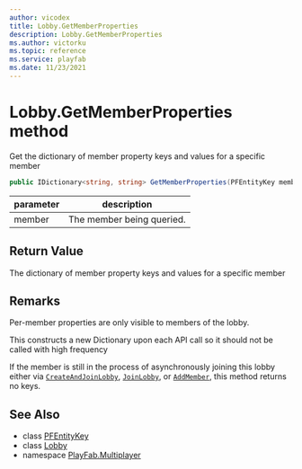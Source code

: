 ```yaml
---
author: vicodex
title: Lobby.GetMemberProperties
description: Lobby.GetMemberProperties
ms.author: victorku
ms.topic: reference
ms.service: playfab
ms.date: 11/23/2021
---
```


# Lobby.GetMemberProperties method

Get the dictionary of member property keys and values for a specific member

```csharp
public IDictionary<string, string> GetMemberProperties(PFEntityKey member)
```

| parameter | description |
| --- | --- |
| member | The member being queried. |

## Return Value

The dictionary of member property keys and values for a specific member

## Remarks

Per-member properties are only visible to members of the lobby.

This constructs a new Dictionary upon each API call so it should not be called with high frequency

If the member is still in the process of asynchronously joining this lobby either via [`CreateAndJoinLobby`](../PlayFabMultiplayer/CreateAndJoinLobby.md), [`JoinLobby`](../PlayFabMultiplayer/JoinLobby.md), or [`AddMember`](./AddMember.md), this method returns no keys.

## See Also

* class [PFEntityKey](../PFEntityKey.md)
* class [Lobby](../Lobby.md)
* namespace [PlayFab.Multiplayer](../../PlayFabMultiplayerSDK.md)

